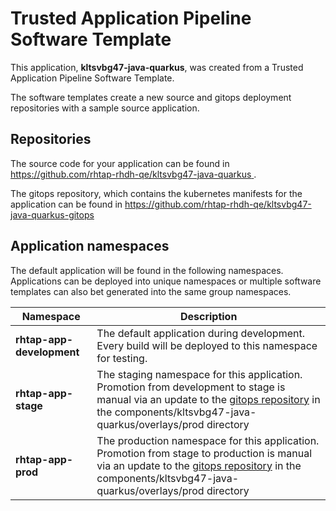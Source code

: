 # Trusted Application Pipeline Software Template

This application, **kltsvbg47-java-quarkus**, was created from a Trusted Application Pipeline Software Template.

The software templates create a new source and gitops deployment repositories with a sample source application. 

## Repositories

The source code for your application can be found in [https://github.com/rhtap-rhdh-qe/kltsvbg47-java-quarkus ](https://github.com/rhtap-rhdh-qe/kltsvbg47-java-quarkus ).
 
The gitops repository, which contains the kubernetes manifests for the application can be found in 
[https://github.com/rhtap-rhdh-qe/kltsvbg47-java-quarkus-gitops ](https://github.com/rhtap-rhdh-qe/kltsvbg47-java-quarkus-gitops ) 

## Application namespaces 

The default application will be found in the following namespaces. Applications can be deployed into unique namespaces or multiple software templates can also bet generated into the same group namespaces.  

|  Namespace   |  Description   |  
| -------- | -------- |   
| **rhtap-app-development** | The default application during development. Every build will be deployed to this namespace for testing. | 
| **rhtap-app-stage** | The staging namespace for this application. Promotion from development to stage is manual via an update to the [gitops repository](https://github.com/rhtap-rhdh-qe/kltsvbg47-java-quarkus-gitops ) in the components/kltsvbg47-java-quarkus/overlays/prod directory |  
| **rhtap-app-prod** | The production namespace for this application. Promotion from stage to production is manual via an update to the [gitops repository](https://github.com/rhtap-rhdh-qe/kltsvbg47-java-quarkus-gitops ) in the components/kltsvbg47-java-quarkus/overlays/prod directory | 